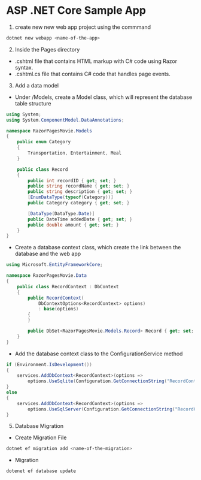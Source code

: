 # ASP .NET Core Sample App

1. create new new web app project using the commmand

```powershell
dotnet new webapp <name-of-the-app>
```

2. Inside the Pages directory

-   .cshtml file that contains HTML markup with C# code using Razor syntax.
-   .cshtml.cs file that contains C# code that handles page events.

3. Add a data model

-   Under /Models, create a Model class, which will represent the database table structure

```csharp
using System;
using System.ComponentModel.DataAnnotations;

namespace RazorPagesMovie.Models
{
    public enum Category
    {
        Transportation, Entertainment, Meal
    }

    public class Record
    {
        public int recordID { get; set; }
        public string recordName { get; set; }
        public string description { get; set; }
        [EnumDataType(typeof(Category))]
        public Category category { get; set; }

        [DataType(DataType.Date)]
        public DateTime addedDate { get; set; }
        public double amount { get; set; }
    }
}
```

-   Create a database context class, which create the link between the database and the web app

```csharp
using Microsoft.EntityFrameworkCore;

namespace RazorPagesMovie.Data
{
    public class RecordContext : DbContext
    {
        public RecordContext(
            DbContextOptions<RecordContext> options)
            : base(options)
        {
        }

        public DbSet<RazorPagesMovie.Models.Record> Record { get; set; }
    }
}
```

-   Add the database context class to the ConfigurationService method

```csharp
if (Environment.IsDevelopment())
{
    services.AddDbContext<RecordContext>(options =>
        options.UseSqlite(Configuration.GetConnectionString("RecordContext")));
}
else
{
    services.AddDbContext<RecordContext>(options =>
        options.UseSqlServer(Configuration.GetConnectionString("RecordContext")));
}
```

5. Database Migration

-   Create Migration File

```powershell
dotnet ef migration add <name-of-the-migration>
```

-   Migration

```powershell
dotenet ef database update
```
